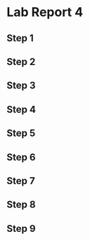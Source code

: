 # Lab Report 4

## Step 1

## Step 2

## Step 3

## Step 4

## Step 5

## Step 6

## Step 7

## Step 8

## Step 9
